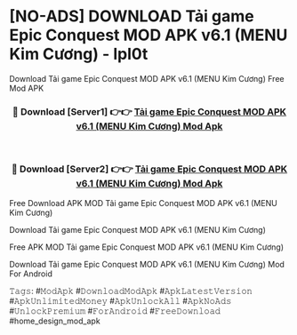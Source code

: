 # [NO-ADS] DOWNLOAD Tải game Epic Conquest MOD APK v6.1 (MENU Kim Cương) - lpl0t
Download Tải game Epic Conquest MOD APK v6.1 (MENU Kim Cương) Free Mod APK

<div align="center">
<h3>🔴 Download [Server1] 👉👉 <a href="https://apk-comot.site?title=Tải_game_Epic_Conquest_MOD_APK_v6.1_(MENU_Kim_Cương)">Tải game Epic Conquest MOD APK v6.1 (MENU Kim Cương) Mod Apk</a></h3><br>

<h3>🔴 Download [Server2] 👉👉 <a href="https://apk-comot.site?title=Tải_game_Epic_Conquest_MOD_APK_v6.1_(MENU_Kim_Cương)">Tải game Epic Conquest MOD APK v6.1 (MENU Kim Cương) Mod Apk</a></h3>
</div>


Free Download APK MOD Tải game Epic Conquest MOD APK v6.1 (MENU Kim Cương)

Download Tải game Epic Conquest MOD APK v6.1 (MENU Kim Cương) 

Free APK MOD Tải game Epic Conquest MOD APK v6.1 (MENU Kim Cương) 

Download Tải game Epic Conquest MOD APK v6.1 (MENU Kim Cương) Mod For Android

𝚃𝚊𝚐𝚜: #𝙼𝚘𝚍𝙰𝚙𝚔 #𝙳𝚘𝚠𝚗𝚕𝚘𝚊𝚍𝙼𝚘𝚍𝙰𝚙𝚔 #𝙰𝚙𝚔𝙻𝚊𝚝𝚎𝚜𝚝𝚅𝚎𝚛𝚜𝚒𝚘𝚗 #𝙰𝚙𝚔𝚄𝚗𝚕𝚒𝚖𝚒𝚝𝚎𝚍𝙼𝚘𝚗𝚎𝚢 #𝙰𝚙𝚔𝚄𝚗𝚕𝚘𝚌𝚔𝙰𝚕𝚕 #𝙰𝚙𝚔𝙽𝚘𝙰𝚍𝚜 #𝚄𝚗𝚕𝚘𝚌𝚔𝙿𝚛𝚎𝚖𝚒𝚞𝚖 #𝙵𝚘𝚛𝙰𝚗𝚍𝚛𝚘𝚒𝚍 #𝙵𝚛𝚎𝚎𝙳𝚘𝚠𝚗𝚕𝚘𝚊𝚍 #home_design_mod_apk